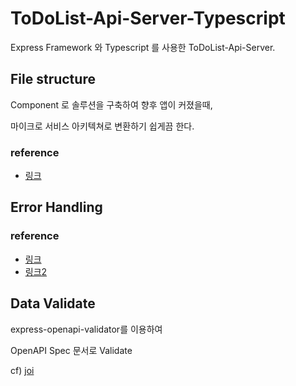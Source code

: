 # ToDoList-Api-Server-Typescript

Express Framework 와 Typescript 를 사용한 ToDoList-Api-Server.

## File structure

Component 로 솔루션을 구축하여 향후 앱이 커졌을때,

마이크로 서비스 아키텍쳐로 변환하기 쉽게끔 한다.

### reference
 
- [링크](https://github.com/goldbergyoni/nodebestpractices/blob/master/sections/projectstructre/breakintcomponents.md)

## Error Handling

### reference
 
- [링크](https://goldbergyoni.com/checklist-best-practices-of-node-js-error-handling/)
- [링크2](https://dev.to/nedsoft/central-error-handling-in-express-3aej)

## Data Validate

express-openapi-validator를 이용하여

OpenAPI Spec 문서로 Validate

cf) [joi](https://github.com/hapijs/joi)
